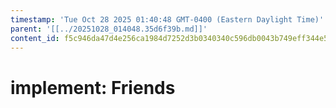 ```yaml
---
timestamp: 'Tue Oct 28 2025 01:40:48 GMT-0400 (Eastern Daylight Time)'
parent: '[[../20251028_014048.35d6f39b.md]]'
content_id: f5c946da47d4e256ca1984d7252d3b0340340c596db0043b749eff344e54a1af
---
```


# implement: Friends
